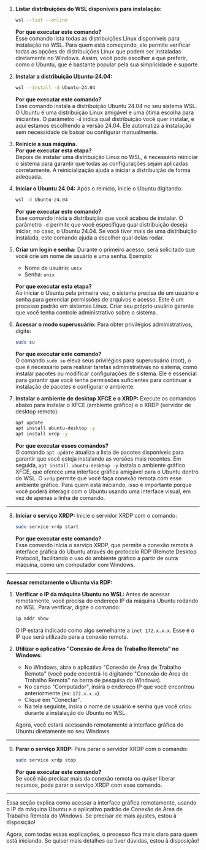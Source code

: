 1. **Listar distribuições do WSL disponíveis para instalação:**
   ```bash
   wsl --list --online
   ```
   **Por que executar este comando?**  
   Esse comando lista todas as distribuições Linux disponíveis para instalação no WSL. Para quem está começando, ele permite verificar todas as opções de distribuições Linux que podem ser instaladas diretamente no Windows. Assim, você pode escolher a que preferir, como o Ubuntu, que é bastante popular pela sua simplicidade e suporte.

2. **Instalar a distribuição Ubuntu-24.04:**
   ```bash
   wsl --install -d Ubuntu-24.04
   ```
   **Por que executar este comando?**  
   Esse comando instala a distribuição Ubuntu 24.04 no seu sistema WSL. O Ubuntu é uma distribuição Linux amigável e uma ótima escolha para iniciantes. O parâmetro `-d` indica qual distribuição você quer instalar, e aqui estamos escolhendo a versão 24.04. Ele automatiza a instalação sem necessidade de baixar ou configurar manualmente.

3. **Reinicie a sua máquina.**  
   **Por que executar esta etapa?**  
   Depois de instalar uma distribuição Linux no WSL, é necessário reiniciar o sistema para garantir que todas as configurações sejam aplicadas corretamente. A reinicialização ajuda a iniciar a distribuição de forma adequada.

4. **Iniciar o Ubuntu 24.04:**
   Após o reinício, inicie o Ubuntu digitando:
   ```bash
   wsl -d Ubuntu-24.04
   ```
   **Por que executar este comando?**  
   Esse comando inicia a distribuição que você acabou de instalar. O parâmetro `-d` permite que você especifique qual distribuição deseja iniciar, no caso, o Ubuntu 24.04. Se você tiver mais de uma distribuição instalada, este comando ajuda a escolher qual delas rodar.

5. **Criar um login e senha:**
   Durante o primeiro acesso, será solicitado que você crie um nome de usuário e uma senha. Exemplo:
   - Nome de usuário: `unix`
   - Senha: `unix`
   
   **Por que executar esta etapa?**  
   Ao iniciar o Ubuntu pela primeira vez, o sistema precisa de um usuário e senha para gerenciar permissões de arquivos e acesso. Este é um processo padrão em sistemas Linux. Criar seu próprio usuário garante que você tenha controle administrativo sobre o sistema.

6. **Acessar o modo superusuário:**
   Para obter privilégios administrativos, digite:
   ```bash
   sudo su
   ```
   **Por que executar este comando?**  
   O comando `sudo su` eleva seus privilégios para superusuário (root), o que é necessário para realizar tarefas administrativas no sistema, como instalar pacotes ou modificar configurações de sistema. Ele é essencial para garantir que você tenha permissões suficientes para continuar a instalação de pacotes e configurar o ambiente.

7. **Instalar o ambiente de desktop XFCE e o XRDP:**
   Execute os comandos abaixo para instalar o XFCE (ambiente gráfico) e o XRDP (servidor de desktop remoto):
   ```bash
   apt update
   apt install ubuntu-desktop -y
   apt install xrdp -y
   ```
   **Por que executar esses comandos?**  
   O comando `apt update` atualiza a lista de pacotes disponíveis para garantir que você esteja instalando as versões mais recentes. Em seguida, `apt install ubuntu-desktop -y` instala o ambiente gráfico XFCE, que oferece uma interface gráfica amigável para o Ubuntu dentro do WSL. O `xrdp` permite que você faça conexão remota com esse ambiente gráfico. Para quem está iniciando, isso é importante porque você poderá interagir com o Ubuntu usando uma interface visual, em vez de apenas a linha de comando.

---

8. **Iniciar o serviço XRDP:**
   Inicie o servidor XRDP com o comando:
   ```bash
   sudo service xrdp start
   ```
   **Por que executar este comando?**  
   Esse comando inicia o serviço XRDP, que permite a conexão remota à interface gráfica do Ubuntu através do protocolo RDP (Remote Desktop Protocol), facilitando o uso do ambiente gráfico a partir de outra máquina, como um computador com Windows.

---

**Acessar remotamente o Ubuntu via RDP:**

1. **Verificar o IP da máquina Ubuntu no WSL:**
   Antes de acessar remotamente, você precisa do endereço IP da máquina Ubuntu rodando no WSL. Para verificar, digite o comando:
   ```bash
   ip addr show
   ```
   O IP estará indicado como algo semelhante a `inet 172.x.x.x`. Esse é o IP que será utilizado para a conexão remota.

2. **Utilizar o aplicativo "Conexão de Área de Trabalho Remota" no Windows:**
   - No Windows, abra o aplicativo "Conexão de Área de Trabalho Remota" (você pode encontrá-lo digitando "Conexão de Área de Trabalho Remota" na barra de pesquisa do Windows).
   - No campo "Computador", insira o endereço IP que você encontrou anteriormente (ex: `172.x.x.x`).
   - Clique em "Conectar".
   - Na tela seguinte, insira o nome de usuário e senha que você criou durante a instalação do Ubuntu no WSL.

   Agora, você estará acessando remotamente a interface gráfica do Ubuntu diretamente no seu Windows.

---

9. **Parar o serviço XRDP:**
   Para parar o servidor XRDP com o comando:
   ```bash
   sudo service xrdp stop
   ```
   **Por que executar este comando?**  
   Se você não precisar mais da conexão remota ou quiser liberar recursos, pode parar o serviço XRDP com esse comando.

---

Essa seção explica como acessar a interface gráfica remotamente, usando o IP da máquina Ubuntu e o aplicativo padrão de Conexão de Área de Trabalho Remota do Windows. Se precisar de mais ajustes, estou à disposição!

Agora, com todas essas explicações, o processo fica mais claro para quem está iniciando. Se quiser mais detalhes ou tiver dúvidas, estou à disposição!